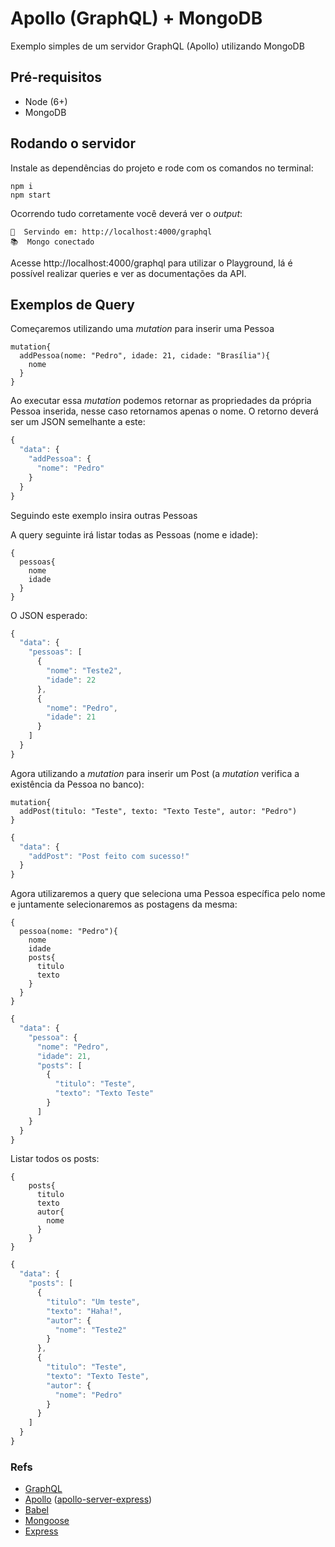 # Apollo (GraphQL) + MongoDB

Exemplo simples de um servidor GraphQL (Apollo) utilizando MongoDB

## Pré-requisitos

- Node (6+)
- MongoDB

## Rodando o servidor

Instale as dependências do projeto e rode com os comandos no terminal:

```
npm i
npm start
```

Ocorrendo tudo corretamente você deverá ver o *output*:

```
🚀  Servindo em: http://localhost:4000/graphql
📚  Mongo conectado
```

Acesse http://localhost:4000/graphql para utilizar o Playground, lá é possível realizar queries e ver as documentações da API.

## Exemplos de Query

Começaremos utilizando uma *mutation* para inserir uma Pessoa

```
mutation{
  addPessoa(nome: "Pedro", idade: 21, cidade: "Brasília"){
    nome
  }
}
```

Ao executar essa *mutation* podemos retornar as propriedades da própria Pessoa inserida, nesse caso retornamos apenas o nome. O retorno deverá ser um JSON semelhante a este:

```javascript
{
  "data": {
    "addPessoa": {
      "nome": "Pedro"
    }
  }
}
```

Seguindo este exemplo insira outras Pessoas

A query seguinte irá listar todas as Pessoas (nome e idade):

```
{
  pessoas{
    nome
    idade
  }
}
```

O JSON esperado:

```javascript
{
  "data": {
    "pessoas": [
      {
        "nome": "Teste2",
        "idade": 22
      },
      {
        "nome": "Pedro",
        "idade": 21
      }
    ]
  }
}
```

Agora utilizando a *mutation* para inserir um Post (a *mutation* verifica a existência da Pessoa no banco):

```
mutation{
  addPost(titulo: "Teste", texto: "Texto Teste", autor: "Pedro")
}
```

```javascript
{
  "data": {
    "addPost": "Post feito com sucesso!"
  }
}
```

Agora utilizaremos a query que seleciona uma Pessoa específica pelo nome e juntamente selecionaremos as postagens da mesma:

```
{
  pessoa(nome: "Pedro"){
    nome
    idade
    posts{
      titulo
      texto
    }
  }
}
```
```javascript
{
  "data": {
    "pessoa": {
      "nome": "Pedro",
      "idade": 21,
      "posts": [
        {
          "titulo": "Teste",
          "texto": "Texto Teste"
        }
      ]
    }
  }
}
```
Listar todos os posts:
```
{
    posts{
      titulo
      texto
      autor{
        nome
      }
    }
}
```
```javascript
{
  "data": {
    "posts": [
      {
        "titulo": "Um teste",
        "texto": "Haha!",
        "autor": {
          "nome": "Teste2"
        }
      },
      {
        "titulo": "Teste",
        "texto": "Texto Teste",
        "autor": {
          "nome": "Pedro"
        }
      }
    ]
  }
}
```

### Refs

- [GraphQL](https://graphql.org/)
- [Apollo](https://www.apollographql.com/) ([apollo-server-express](https://github.com/apollographql/apollo-server/tree/master/packages/apollo-server-express))
- [Babel](https://babeljs.io/)
- [Mongoose](http://mongoosejs.com/)
- [Express](http://expressjs.com/)